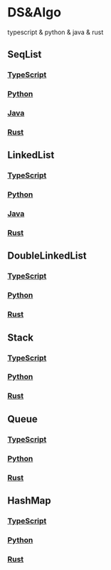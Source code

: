 # DS&Algo

typescript &amp; python &amp; java &amp; rust

## SeqList

### [TypeScript](./TS/src/array.ts)

### [Python](./Python/array.py)

### [Java](./Java/src/SeqList/Array.java)

### [Rust](./Rust/src/array.rs)

## LinkedList

### [TypeScript](./TS/src/linkedList.ts)

### [Python](./Python/linked_list.py)

### [Java](./Java/src/LInkedList/LinkedList.java)

### [Rust](./Rust/src/linked_list.rs)

## DoubleLinkedList

### [TypeScript](./TS/src/doublyLinkedList.ts)

### [Python](./Python/doubly_linked_list.py)

### [Rust](./Rust/src/doubly_linked_list.rs)

## Stack

### [TypeScript](./TS/src/stack.ts)

### [Python](./Python/stack.py)

### [Rust](./Rust/src/stack.rs)

## Queue

### [TypeScript](./TS/src/queue.ts)

### [Python](./Python/queue.py)

### [Rust](./Rust/src/queue.rs)

## HashMap

### [TypeScript](./TS/src/hashmap.ts)

### [Python](./Python/hashmap.py)

### [Rust](./Rust/src/hashmap.rs)
